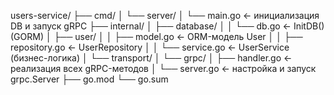 users-service/
├── cmd/
│   └── server/
│       └── main.go               ← инициализация DB и запуск gRPC
├── internal/
│   ├── database/
│   │   └── db.go                 ← InitDB() (GORM)
│   ├── user/
│   │   ├── model.go              ← ORM-модель User
│   │   ├── repository.go         ← UserRepository
│   │   └── service.go            ← UserService (бизнес-логика)
│   └── transport/
│       └── grpc/
│           ├── handler.go        ← реализация всех gRPC-методов
│           └── server.go         ← настройка и запуск grpc.Server
├── go.mod
└── go.sum